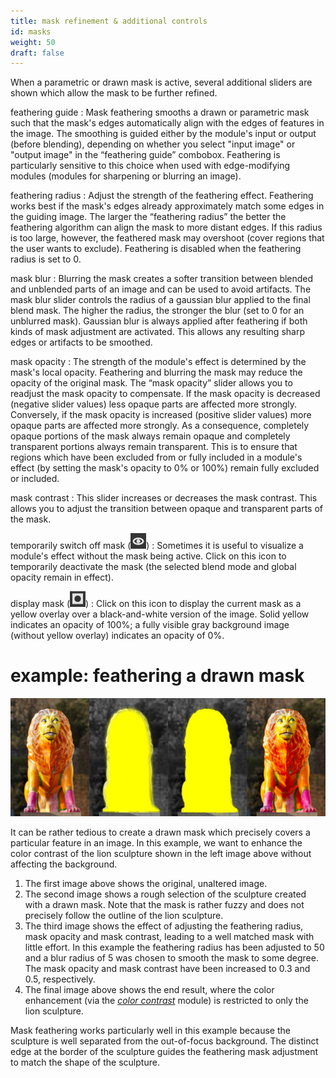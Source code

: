 ```yaml
---
title: mask refinement & additional controls
id: masks
weight: 50
draft: false
---
```


When a parametric or drawn mask is active, several additional sliders are shown which allow the mask to be further refined.

feathering guide
: Mask feathering smooths a drawn or parametric mask such that the mask's edges automatically align with the edges of features in the image. The smoothing is guided either by the module's input or output (before blending), depending on whether you select "input image" or "output image" in the “feathering guide” combobox. Feathering is particularly sensitive to this choice when used with edge-modifying modules (modules for sharpening or blurring an image).

feathering radius
: Adjust the strength of the feathering effect. Feathering works best if the mask's edges already approximately match some edges in the guiding image. The larger the “feathering radius” the better the feathering algorithm can align the mask to more distant edges. If this radius is too large, however, the feathered mask may overshoot (cover regions that the user wants to exclude). Feathering is disabled when the feathering radius is set to 0.

mask blur
: Blurring the mask creates a softer transition between blended and unblended parts of an image and can be used to avoid artifacts. The mask blur slider controls the radius of a gaussian blur applied to the final blend mask. The higher the radius, the stronger the blur (set to 0 for an unblurred mask). Gaussian blur is always applied after feathering if both kinds of mask adjustment are activated. This allows any resulting sharp edges or artifacts to be smoothed.

mask opacity
: The strength of the module's effect is determined by the mask's local opacity. Feathering and blurring the mask may reduce the opacity of the original mask. The “mask opacity” slider allows you to readjust the mask opacity to compensate. If the mask opacity is decreased (negative slider values) less opaque parts are affected more strongly. Conversely, if the mask opacity is increased (positive slider values) more opaque parts are affected more strongly. As a consequence, completely opaque portions of the mask always remain opaque and completely transparent portions always remain transparent. This is to ensure that regions which have been excluded from or fully included in a module's effect (by setting the mask's opacity to 0% or 100%) remain fully excluded or included.

mask contrast
: This slider increases or decreases the mask contrast. This allows you to adjust the transition between opaque and transparent parts of the mask.

temporarily switch off mask (![eye icon](./refinement-controls/icon-eye.png))
: Sometimes it is useful to visualize a module's effect without the mask being active. Click on this icon to temporarily deactivate the mask (the selected blend mode and global opacity remain in effect).

display mask (![mask icon](./refinement-controls/icon-mask.png))
: Click on this icon to display the current mask as a yellow overlay over a black-and-white version of the image. Solid yellow indicates an opacity of 100%; a fully visible gray background image (without yellow overlay) indicates an opacity of 0%.

# example: feathering a drawn mask

![feathering](./refinement-controls/feathering.png#w100)

It can be rather tedious to create a drawn mask which precisely covers a particular feature in an image. In this example, we want to enhance the color contrast of the lion sculpture shown in the left image above without affecting the background.

1. The first image above shows the original, unaltered image.
2. The second image shows a rough selection of the sculpture created with a drawn mask. Note that the mask is rather fuzzy and does not precisely follow the outline of the lion sculpture.
3. The third image shows the effect of adjusting the feathering radius, mask opacity and mask contrast, leading to a well matched mask with little effort. In this example the feathering radius has been adjusted to 50 and a blur radius of 5 was chosen to smooth the mask to some degree. The mask opacity and mask contrast have been increased to 0.3 and 0.5, respectively. 
4. The final image above shows the end result, where the color enhancement (via the [_color contrast_](../../../module-reference/processing-modules/color-contrast.md) module) is restricted to only the lion sculpture.

Mask feathering works particularly well in this example because the sculpture is well separated from the out-of-focus background. The distinct edge at the border of the sculpture guides the feathering mask adjustment to match the shape of the sculpture. 
